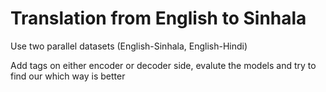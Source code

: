 # Translation from English to Sinhala

Use two parallel datasets (English-Sinhala, English-Hindi)  

Add tags on either encoder or decoder side, evalute the models and try to find our which way is better
